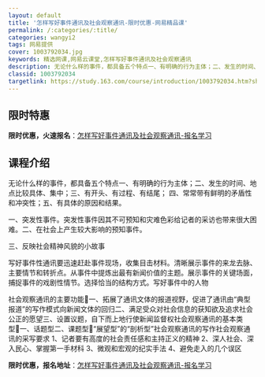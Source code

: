 ```yaml
---
layout: default
title: '怎样写好事件通讯及社会观察通讯-限时优惠-网易精品课'
permalink: /:categories/:title/
categories: wangyi2
tags: 网易提供
cover: 1003792034.jpg
keywords: 精选网课,网易云课堂,怎样写好事件通讯及社会观察通讯
description: 无论什么样的事件，都具备五个特点一、有明确的行为主体；二、发生的时间、地点比较具体、集中；三、有开头、有过程、有结尾；四
classid: 1003792034
targetlink: https://study.163.com/course/introduction/1003792034.htm?share=1&shareId=1025206652&utm_campaign=share&utm_medium=iphoneShare&utm_source=&utm_u=1025206652
---
```


## 限时特惠

**限时优惠，火速报名**：[怎样写好事件通讯及社会观察通讯-报名学习](https://study.163.com/course/introduction/1003792034.htm?share=1&shareId=1025206652&utm_campaign=share&utm_medium=iphoneShare&utm_source=&utm_u=1025206652)

## 课程介绍

无论什么样的事件，都具备五个特点一、有明确的行为主体；二、发生的时间、地点比较具体、集中；三、有开头、有过程、有结尾；   四、常常带有鲜明的矛盾性和冲突性；五、有具体的原因和结果。 

一、突发性事件。突发性事件因其不可预知和灾难色彩给记者的采访也带来很大困难。二、在社会上产生较大影响的预知事件。

三、反映社会精神风貌的小故事

写好事件性通讯要迅速赶赴事件现场，收集目击材料。清晰展示事件的来龙去脉、主要情节和转折点。从事件中提炼出最有新闻价值的主题。展示事件的关键场面，捕捉事件的戏剧性情节。选择恰当的结构方式。写好事件中的人物

社会观察通讯的主要功能一、拓展了通讯文体的报道视野，促进了通讯由“典型报道”的写作模式向新闻文体的回归二、满足受众对社会信息的获知欲及追求社会公正的愿望三、设置议题，自下而上地行使新闻监督权社会观察通讯的基本类型一、话题型二、课题型“展望型”的“剖析型”社会观察通讯的写作社会观察通讯的采写要求        1、记者要有高度的社会责任感和主持正义的精神        2、深人社会、深入民心、掌握第一手材科        3、微观和宏观的纪实手法        4、避免走入的几个误区

**限时优惠，报名地址**：[怎样写好事件通讯及社会观察通讯-报名学习](https://study.163.com/course/introduction/1003792034.htm?share=1&shareId=1025206652&utm_campaign=share&utm_medium=iphoneShare&utm_source=&utm_u=1025206652)

